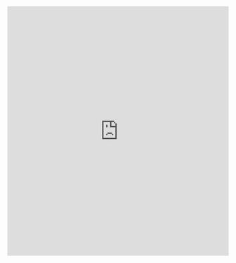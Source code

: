<p><iframe allowfullscreen width="100%" height="569" class="google-slides-iframe" frameborder="0" scrolling="no" src="https://docs.google.com/presentation/d/e/2PACX-1vQzFKS6phuyGDF9egcuX_ewMkwBeRfSNt2PtcOsNIKVohy_GLLsxjCA1r2WDvAs6BzXNoO7ZvfVV2DU/embed?start=false&amp;loop=false&amp;delayms=3000"></iframe></p>